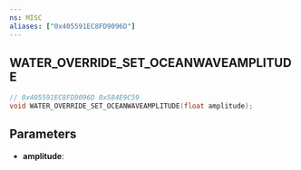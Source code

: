 ```yaml
---
ns: MISC
aliases: ["0x405591EC8FD9096D"]
---
```

## WATER_OVERRIDE_SET_OCEANWAVEAMPLITUDE

```c
// 0x405591EC8FD9096D 0x584E9C59
void WATER_OVERRIDE_SET_OCEANWAVEAMPLITUDE(float amplitude);
```


## Parameters
* **amplitude**: 

